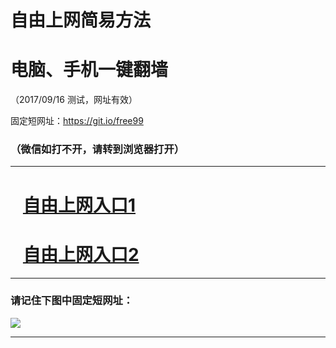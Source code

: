 ﻿# 自由上网简易方法

# 电脑、手机一键翻墙

（2017/09/16 测试，网址有效）

固定短网址：https://git.io/free99

### （微信如打不开，请转到浏览器打开）


***





# &nbsp;&nbsp; <a href="http://ft160427769.fwq-tz1003.online/fwqtz01.html?t=09160014900 " target="_blank">自由上网入口1</a>
# &nbsp;&nbsp; <a href="http://ft2068010921.fwq-tz1004.online/fwqtz02.html?t=091600122686 " target="_blank">自由上网入口2</a>
***

### 请记住下图中固定短网址：

<img src="https://s3-us-west-2.amazonaws.com/fwq-1001/yjfq-20170905okok.png" /> 


***


